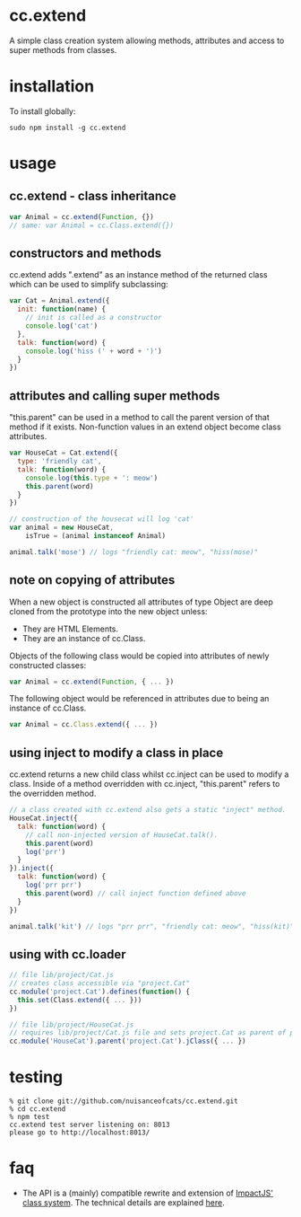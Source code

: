 # cc.extend
A simple class creation system allowing methods, attributes and access to
super methods from classes.

# installation
To install globally:
```
sudo npm install -g cc.extend
```

# usage
## cc.extend - class inheritance
```javascript
var Animal = cc.extend(Function, {})
// same: var Animal = cc.Class.extend({})
```

## constructors and methods
cc.extend adds ".extend" as an instance method of the returned class which
can be used to simplify subclassing:
```javascript
var Cat = Animal.extend({
  init: function(name) {
    // init is called as a constructor
    console.log('cat')
  },
  talk: function(word) {
    console.log('hiss (' + word + ')')
  }
})
```

## attributes and calling super methods
"this.parent" can be used in a method to call the parent version of that method if it exists. Non-function values in an extend object become class attributes.
```javascript
var HouseCat = Cat.extend({
  type: 'friendly cat',
  talk: function(word) {
    console.log(this.type + ': meow')
    this.parent(word)
  }
})

// construction of the housecat will log 'cat'
var animal = new HouseCat,
    isTrue = (animal instanceof Animal)

animal.talk('mose') // logs "friendly cat: meow", "hiss(mose)"
```

## note on copying of attributes
When a new object is constructed all attributes of type Object are deep cloned from the prototype into the new object unless:
* They are HTML Elements.
* They are an instance of cc.Class.

Objects of the following class would be copied into attributes of newly constructed classes:
```javascript
var Animal = cc.extend(Function, { ... })
```

The following object would be referenced in attributes due to being an instance of cc.Class.
```javascript
var Animal = cc.Class.extend({ ... })
```

## using inject to modify a class in place
cc.extend returns a new child class whilst cc.inject can be used to modify a class. Inside of a method overridden with cc.inject, "this.parent" refers to the overridden method.
```javascript
// a class created with cc.extend also gets a static "inject" method.
HouseCat.inject({
  talk: function(word) {
    // call non-injected version of HouseCat.talk().
    this.parent(word)
    log('prr')
  }
}).inject({
  talk: function(word) {
    log('prr prr')
    this.parent(word) // call inject function defined above
  }
})

animal.talk('kit') // logs "prr prr", "friendly cat: meow", "hiss(kit)", "prr"
```

## using with cc.loader
```javascript
// file lib/project/Cat.js
// creates class accessible via "project.Cat"
cc.module('project.Cat').defines(function() {
  this.set(Class.extend({ ... }))
})
```

```javascript
// file lib/project/HouseCat.js
// requires lib/project/Cat.js file and sets project.Cat as parent of project.HouseCat
cc.module('HouseCat').parent('project.Cat').jClass({ ... })
```

# testing
```
% git clone git://github.com/nuisanceofcats/cc.extend.git
% cd cc.extend
% npm test
cc.extend test server listening on: 8013
please go to http://localhost:8013/
```

# faq
 * The API is a (mainly) compatible rewrite and extension of [ImpactJS' class system](http://impactjs.com/documentation/class-reference/class). The technical details are explained [here](http://blog.buymeasoda.com/understanding-john-resigs-simple-javascript-i). 
